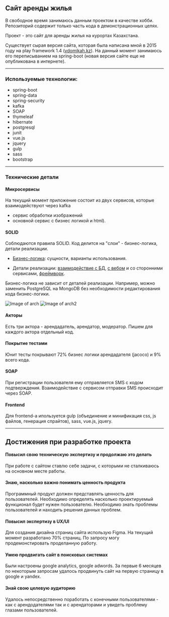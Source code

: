 ## Сайт аренды жилья

В свободное время занимаюсь данным проектом в качестве хобби. Репозиторий содержит только часть кода в демонстрационных целях. 

Проект - это сайт для аренды жилья на курортах Казахстана. 

Существует сырая версия сайта, которая была написана мной в 2015 году на play framework 1.4 ([vdomikah.kz](http://vdomikah.kz)). На данный момент занимаюсь его переписыванием на spring-boot (новая версия сайте еще не опубликована в интернете).


---


### Используемые технологии:
* spring-boot
* spring-data
* spring-security
* kafka
* SOAP
* thymeleaf
* hibernate
* postgresql
* junit
* vue.js
* jquery
* gulp
* sass
* bootstrap

---


### Технические детали
#### Микросервисы
На текущий момент приложение состоит из двух сервисов, которые взаимодействуют через kafka 
* сервис обработки изображений 
* основной сервис с бизнес логикой и html).
#### SOLID
Соблюдаются правила SOLID. Код делится на "слои" - бизнес-логика, детали реализации. 

* [Бизнес-логика](https://github.com/happy-robot/resortcodedemo/tree/master/src/main/java/kz/kaps/resort/core): сущности, варианты использования.

* Детали реализации: [взаимодействие с БД](https://github.com/happy-robot/resortcodedemo/tree/master/src/main/java/kz/kaps/resort/dataproviders/database), [с вебом](https://github.com/happy-robot/resortcodedemo/tree/master/src/main/java/kz/kaps/resort/entrypoints) и со сторонними сервисами, [фреймворк](https://github.com/happy-robot/resortcodedemo/tree/master/src/main/java/kz/kaps/resort/configuration). 

Бизнес-логика не зависит от деталей реализации. Например, можно заменить PostgreSQL на MongoDB без необходимости редактирования кода бизнес-логики. 


![Image of arch](https://github.com/happy-robot/resort/blob/master/docs/images/clean-architecture-diagram-1.png)
![Image of arch2](https://github.com/happy-robot/resort/blob/master/docs/images/clean-architecture-diagram-2.png)
#### Акторы
Есть три актора - арендадатель, арендатор, модератор. Пишем для каждого актора отдельный код.
#### Покрытие тестами
Юнит тесты покрывают 72% бизнес логики арендадателя (jacoco) и 9% всего кода.
#### SOAP
При регистрации пользователя ему отправляется SMS с кодом подтверждения. Взаимодействие с сервисом отправки SMS происходит через SOAP.
#### Frontend
Для frontend-а ипользуется gulp (объединение и минификация css, js файлов, генерация спрайтов), sass, vue.js, jquery.

---


## Достижения при разработке проекта
#### Повысил свою техническую экспертизу и продолжаю это делать
При работе с сайтом ставлю себе задачи, с которыми не сталкиваюсь на основном месте работы.
#### Знаю, насколько важно понимать ценность продукта
Программный продукт должен представлять ценность для пользователей. Необходимо определять насколько проектируемый функционал будет нужен пользователю. Необходимо знать проблемы пользователей и находить решения данных проблем.
#### Повысил экспертизу в UX/UI
Для создания дизайна страниц сайта использую Figma. На текущий момент разработано 70% страниц. По запросу могу продемонстировать проделанную работу.
#### Умею продвигать сайт в поисковых системах
Были настроены google analytics, google adwords. За первые 6 месяцев по некоторым запросам удалось продвинуть сайт на первую страницу в google и yandex.
#### Знай свою целевую аудиторию
Удалось непосредственно поработать с конечными пользователями - как с арендодателями так и с арендаторами и увидеть проблему глазами пользователей.

